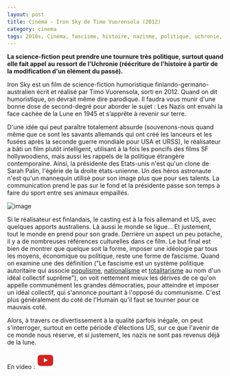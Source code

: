 ```yaml
---
layout: post
title: Cinéma - Iron Sky de Timo Vuorensola (2012)
category: cinema
tags: 2010s, Cinéma, fascisme, histoire, nazisme, politique, uchronie, usa
---
```

**La science-fiction peut prendre une tournure très politique, surtout quand elle fait appel au ressort de l'Uchronie (réécriture de l'histoire à partir de la modification d'un élément du passé).**

Iron Sky est un film de science-fiction humoristique finlando-germano-australien écrit et réalisé par Timo Vuorensola, sorti en 2012. Quand on dit humoristique, on devrait même dire parodique. Il faudra vous munir d'une bonne dose de second-degré pour aborder le sujet : Les Nazis ont envahi la face cachée de la Lune en 1945 et s’apprête à revenir sur terre.

D'une idée qui peut paraître totalement absurde (souvenons-nous quand même que ce sont les savants allemands qui ont créé les lanceurs et les fusées après la seconde guerre mondiale pour USA et URSS), le réalisateur a bâti un film plutôt intelligent, utilisant à la fois les poncifs des films SF hollywoodiens, mais aussi les rappels de la politique étrangère contemporaine. Ainsi, la présidente des Etats-unis n'est qu'un clone de Sarah Palin, l'égérie de la droite états-unienne. Un des héros astronaute n'est qu'un mannequin utilisé pour son image plus que pour ses talents. La communication prend le pas sur le fond et la présidente passe son temps à faire du sport entre ses animaux empaillés.

![image](https://filedn.eu/llqi9IBxlYouGRXYG2xlROb/img/2016/ironsky.jpg)

Si le réalisateur est finlandais, le casting est à la fois allemand et US, avec quelques apports australiens. Là aussi le monde se ligue... Et justement, tout le monde en prend pour son grade. Derrière un aspect un peu potache, il y a de nombreuses références culturelles dans ce film. Le but final est bien de montrer que quelque soit la forme, imposer une idéologie par tous les moyens, économique ou politique, reste une forme de fascisme. Quand on examine une des définition ("Le fascisme est un système politique autoritaire qui associe <a title="Populisme (politique)" href="https://fr.wikipedia.org/wiki/Populisme_%28politique%29">populisme</a>, <a title="Nationalisme" href="https://fr.wikipedia.org/wiki/Nationalisme">nationalisme</a> et <a title="Totalitarisme" href="https://fr.wikipedia.org/wiki/Totalitarisme">totalitarisme</a> au nom d'un idéal collectif suprême"), on voit nettement mieux les dérives de ce qu'on appelle communément les grandes démocraties, pour atteindre et imposer un idéal collectif, qui s'annonce pourtant à l'opposé du communisme. C'est plus généralement du coté de l'Humain qu'il faut se tourner pour ce mauvais coté.

Alors, à travers ce divertissement à la qualité parfois inégale, on peut s'interroger, surtout en cette période d'élections US, sur ce que l'avenir de ce monde nous réserve, et si justement, les nazis ne sont pas revenus déjà de la lune.

En video : [![video](/images/youtube.png)](https://www.youtube.com/watch?v=Py_IndUbcxc)
